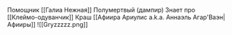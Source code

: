 Помощник  [[Галиа Нежная]]
Полумертвый (дампир)
Знает про [[Клеймо-одуванчик]]
Краш [[Афиира Ариулис a.k.a. Аннаэль Агар'Ваэн|Афииры]]
![[Gryzzzzz.png]]